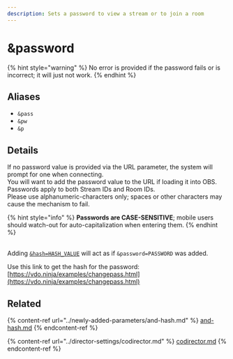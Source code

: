 ```yaml
---
description: Sets a password to view a stream or to join a room
---
```


# \&password

{% hint style="warning" %}
No error is provided if the password fails or is incorrect; it will just not work.
{% endhint %}

## Aliases

* `&pass`
* `&pw`
* `&p`

## Details

If no password value is provided via the URL parameter, the system will prompt for one when connecting.\
You will want to add the password value to the URL if loading it into OBS.\
Passwords apply to both Stream IDs and Room IDs.\
Please use alphanumeric-characters only; spaces or other characters may cause the mechanism to fail.

{% hint style="info" %}
**Passwords are CASE-SENSITIVE**; mobile users should watch-out for auto-capitalization when entering them.
{% endhint %}

\
Adding [`&hash=HASH_VALUE`](../newly-added-parameters/and-hash.md) will act as if `&password=PASSWORD` was added.

Use this link to get the hash for the password:\
[https://vdo.ninja/examples/changepass.html](https://vdo.ninja/examples/changepass.html)

## Related

{% content-ref url="../newly-added-parameters/and-hash.md" %}
[and-hash.md](../newly-added-parameters/and-hash.md)
{% endcontent-ref %}

{% content-ref url="../director-settings/codirector.md" %}
[codirector.md](../director-settings/codirector.md)
{% endcontent-ref %}
